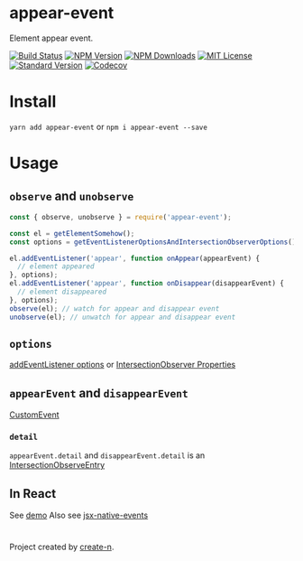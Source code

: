 # appear-event

Element appear event.

[![Build Status][travis-image]][travis-url]
[![NPM Version][npm-version-image]][npm-url]
[![NPM Downloads][npm-downloads-image]][npm-url]
[![MIT License][license-image]][license-url]
[![Standard Version][standard-version-image]][standard-version-url]
[![Codecov][codecov-image]][codecov-url]

# Install

`yarn add appear-event` or `npm i appear-event --save`

# Usage

## `observe` and `unobserve`

```js
const { observe, unobserve } = require('appear-event');

const el = getElementSomehow();
const options = getEventListenerOptionsAndIntersectionObserverOptions();

el.addEventListener('appear', function onAppear(appearEvent) {
  // element appeared
}, options);
el.addEventListener('appear', function onDisappear(disappearEvent) {
  // element disappeared
}, options);
observe(el); // watch for appear and disappear event
unobserve(el); // unwatch for appear and disappear event
```

## `options`

[addEventListener options](https://developer.mozilla.org/en-US/docs/Web/API/EventTarget/addEventListener#Parameters) or [IntersectionObserver Properties](https://developer.mozilla.org/en-US/docs/Web/API/IntersectionObserver#Properties)

## `appearEvent` and `disappearEvent`

[CustomEvent](https://developer.mozilla.org/en-US/docs/Web/API/CustomEvent)

### `detail`

`appearEvent.detail` and `disappearEvent.detail` is an [IntersectionObserveEntry](https://developer.mozilla.org/en-US/docs/Web/API/IntersectionObserverEntry)

## In React

See [demo](./demo/src/App.js)
Also see [jsx-native-events](https://github.com/calebdwilliams/jsx-native-events)

#

Project created by [create-n](https://github.com/vivaxy/create-n).

[travis-image]: https://img.shields.io/travis/vivaxy/appear-event.svg?style=flat-square
[travis-url]: https://travis-ci.org/vivaxy/appear-event
[npm-version-image]: https://img.shields.io/npm/v/appear-event.svg?style=flat-square
[npm-url]: https://www.npmjs.com/package/appear-event
[npm-downloads-image]: https://img.shields.io/npm/dt/appear-event.svg?style=flat-square
[license-image]: https://img.shields.io/npm/l/appear-event.svg?style=flat-square
[license-url]: LICENSE
[standard-version-image]: https://img.shields.io/badge/release-standard%20version-brightgreen.svg?style=flat-square
[standard-version-url]: https://github.com/conventional-changelog/standard-version
[codecov-image]: https://img.shields.io/codecov/c/github/vivaxy/appear-event.svg?style=flat-square
[codecov-url]: https://codecov.io/gh/vivaxy/appear-event

